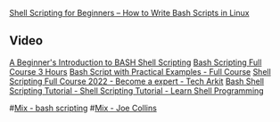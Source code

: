 [Shell Scripting for Beginners – How to Write Bash Scripts in Linux](https://www.freecodecamp.org/news/shell-scripting-crash-course-how-to-write-bash-scripts-in-linux/)


## Video
[A Beginner's Introduction to BASH Shell Scripting](https://www.youtube.com/watch?v=_n5ZegzieSQ)
[Bash Scripting Full Course 3 Hours](https://www.youtube.com/watch?v=e7BufAVwDiM)
[Bash Script with Practical Examples - Full Course](https://www.youtube.com/watch?v=TPRSJbtfK4M)
[Shell Scripting Full Course 2022 - Become a expert - Tech Arkit](https://www.youtube.com/watch?v=uI-xHPk4tO0)
[Bash Shell Scripting Tutorial - Shell Scripting Tutorial - Learn Shell Programming](https://www.youtube.com/watch?v=zWVV31NYi1U)


#[Mix - bash scripting](https://www.youtube.com/watch?v=xtS2NiABf54&list=PLtK75qxsQaMIlFCcFZpTBLnaCJ0I0uiaY)
#[Mix - Joe Collins](https://www.youtube.com/watch?v=_n5ZegzieSQ&list=RDCMUCTfabOKD7Yty6sDF4POBVqA&start_radio=1&rv=_n5ZegzieSQ&t=1)
